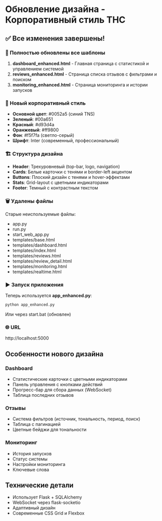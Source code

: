 # Обновление дизайна - Корпоративный стиль ТНС

## ✅ Все изменения завершены!

### 🎨 Полностью обновлены все шаблоны
1. **dashboard_enhanced.html** - Главная страница с статистикой и управлением системой
2. **reviews_enhanced.html** - Страница списка отзывов с фильтрами и поиском
3. **monitoring_enhanced.html** - Страница мониторинга и истории запусков

### 🎨 Новый корпоративный стиль
- **Основной цвет**: #0052a5 (синий TNS)
- **Зеленый**: #00a651
- **Красный**: #d93d4a
- **Оранжевый**: #ff9800
- **Фон**: #f5f7fa (светло-серый)
- **Шрифт**: Inter (современный, профессиональный)

### 🏗️ Структура дизайна
- **Header**: Трехуровневый (top-bar, logo, navigation)
- **Cards**: Белые карточки с тенями и border-left акцентом
- **Buttons**: Плоский дизайн с тенями и hover-эффектами
- **Stats**: Grid-layout с цветными индикаторами
- **Footer**: Темный с контрастным текстом

### 🗑️ Удалены файлы
Старые неиспользуемые файлы:
- app.py
- run.py
- start_web_app.py
- templates/base.html
- templates/dashboard.html
- templates/index.html
- templates/reviews.html
- templates/review_detail.html
- templates/monitoring.html
- templates/realtime.html

### ▶️ Запуск приложения
Теперь используется **app_enhanced.py**:
```bash
python app_enhanced.py
```
Или через start.bat (обновлен)

### 🌐 URL
http://localhost:5000

## Особенности нового дизайна

### Dashboard
- Статистические карточки с цветными индикаторами
- Панель управления с кнопками действий
- Прогресс-бар для сбора данных (WebSocket)
- Таблица последних отзывов

### Отзывы
- Система фильтров (источник, тональность, период, поиск)
- Таблица с пагинацией
- Цветные бейджи для тональности

### Мониторинг
- История запусков
- Статус системы
- Настройки мониторинга
- Ключевые слова

## Технические детали
- Использует Flask + SQLAlchemy
- WebSocket через flask-socketio
- Адаптивный дизайн
- Современные CSS Grid и Flexbox
